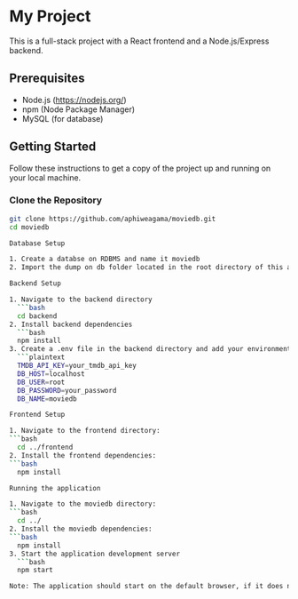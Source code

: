 # My Project

This is a full-stack project with a React frontend and a Node.js/Express backend.

## Prerequisites

- Node.js (https://nodejs.org/)
- npm (Node Package Manager)
- MySQL (for database)

## Getting Started

Follow these instructions to get a copy of the project up and running on your local machine.

### Clone the Repository

```bash
git clone https://github.com/aphiweagama/moviedb.git
cd moviedb

Database Setup

1. Create a databse on RDBMS and name it moviedb
2. Import the dump on db folder located in the root directory of this application

Backend Setup

1. Navigate to the backend directory
  ```bash
  cd backend
2. Install backend dependencies
  ```bash
  npm install
3. Create a .env file in the backend directory and add your environment variables (e.g., TMDB API key, database connection details):
  ```plaintext
  TMDB_API_KEY=your_tmdb_api_key
  DB_HOST=localhost
  DB_USER=root
  DB_PASSWORD=your_password
  DB_NAME=moviedb

Frontend Setup

1. Navigate to the frontend directory:
```bash
  cd ../frontend
2. Install the frontend dependencies:
```bash
  npm install

Running the application

1. Navigate to the moviedb directory:
```bash
  cd ../
2. Install the moviedb dependencies:
```bash
  npm install
3. Start the application development server
  ```bash
  npm start

Note: The application should start on the default browser, if it does not follow the prompts on the bash (terminal)





